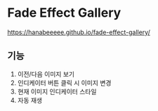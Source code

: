 
# Fade Effect Gallery
https://hanabeeeee.github.io/fade-effect-gallery/

## 기능
1. 이전/다음 이미지 보기
2. 인디케이터 버튼 클릭 시 이미지 변경
3. 현재 이미지 인디케이터 스타일
4. 자동 재생

